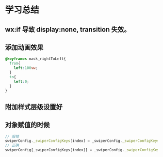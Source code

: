 # 学习总结

## wx:if 导致 display:none, transition 失效。

## 添加动画效果

```css
@keyframes mask_rightToLeft{
  from{
    left:100vw;
  }
  to{
    left:0;
  }
}
```

## 附加样式层级设置好

## 对象赋值的时候

```js
// 报错
swiperConfig._swiperConfigKeys[index] = _swiperConfig._swiperConfigKeys[index]
// 正确
swiperConfig[_swiperConfigKeys[index]] = _swiperConfig._swiperConfigKeys[index]
```